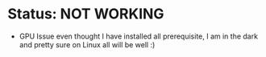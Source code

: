 # Status: NOT WORKING

* GPU Issue even thought I have installed all prerequisite, I am in the dark and pretty sure on Linux all will be well :)